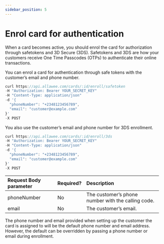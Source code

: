```yaml
---
sidebar_position: 5
---
```


# Enrol card for authentication

When a card becomes active, you should enrol the card for authorization through safetokens and 3D Secure (3DS). Safetokens and 3DS are how your customers receive One Time Passcodes (OTPs) to authenticate their online transactions.

You can enrol a card for authentication through safe tokens with the customer’s email and phone number.

```js title="Sample Request"
curl https://api.allawee.com/cards/:id/enroll/safetoken
-H "Authorization: Bearer YOUR_SECRET_KEY"
-H "Content-Type: application/json"
-d '{
  "phoneNumber": "+2348123456789",
  "email": "customer@example.com"
}'
-X POST
```

You also use the customer’s email and phone number for 3DS enrollment.

```js title="Sample Request"
curl https://api.allawee.com/cards/:id/enroll/3ds
-H "Authorization: Bearer YOUR_SECRET_KEY"
-H "Content-Type: application/json"
-d '{
  "phoneNumber": "+2348123456789",
  "email": "customer@example.com"
}'
-X POST
```

| Request Body parameter | Required? | Description |
| :---- | :---- | :---- |
| phoneNumber | No | The customer’s phone number with the calling code. |
| email | No | The customer’s email. |

The phone number and email provided when setting up the customer the card is assigned to will be the default phone number and email address. However, the default can be overridden by passing a phone number or email during enrollment.
